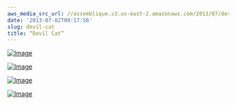 ```yaml
---
aws_media_src_url: //assemblique.s3.us-east-2.amazonaws.com/2013/07/devilcat.jpg
date: '2013-07-02T09:17:56'
slug: devil-cat
title: “Devil Cat”
---
```


 [![Image](//assemblique.s3.us-east-2.amazonaws.com/2013/07/devilcat.jpg?w=487)](//assemblique.s3.us-east-2.amazonaws.com/2013/07/devilcat.jpg)

 [![Image](//assemblique.s3.us-east-2.amazonaws.com/2013/07/devilcat-side2.jpg?w=487)](//assemblique.s3.us-east-2.amazonaws.com/2013/07/devilcat-side2.jpg)

 [![Image](//assemblique.s3.us-east-2.amazonaws.com/2013/07/devilcat-side.jpg?w=487)](//assemblique.s3.us-east-2.amazonaws.com/2013/07/devilcat-side.jpg)

 [![Image](//assemblique.s3.us-east-2.amazonaws.com/2013/07/devilcat-close.jpg?w=487)](//assemblique.s3.us-east-2.amazonaws.com/2013/07/devilcat-close.jpg)